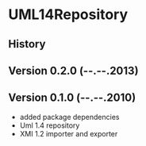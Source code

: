 UML14Repository
===============


History
-------

Version 0.2.0 (--.--.2013)
--------------------------

Version 0.1.0 (--.--.2010)
--------------------------

* added package dependencies
* Uml 1.4 repository
* XMI 1.2 importer and exporter